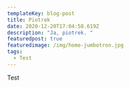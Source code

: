 ```yaml
---
templateKey: blog-post
title: Piotrek
date: 2020-12-20T17:04:58.619Z
description: "Ja, piotrek. "
featuredpost: true
featuredimage: /img/home-jumbotron.jpg
tags:
  - Test
---
```

Test